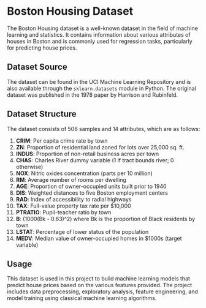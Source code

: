 # Boston Housing Dataset

The Boston Housing dataset is a well-known dataset in the field of machine learning and statistics. It contains information about various attributes of houses in Boston and is commonly used for regression tasks, particularly for predicting house prices.

## Dataset Source

The dataset can be found in the UCI Machine Learning Repository and is also available through the `sklearn.datasets` module in Python. The original dataset was published in the 1978 paper by Harrison and Rubinfeld.

## Dataset Structure

The dataset consists of 506 samples and 14 attributes, which are as follows:

1. **CRIM**: Per capita crime rate by town
2. **ZN**: Proportion of residential land zoned for lots over 25,000 sq. ft.
3. **INDUS**: Proportion of non-retail business acres per town
4. **CHAS**: Charles River dummy variable (1 if tract bounds river; 0 otherwise)
5. **NOX**: Nitric oxides concentration (parts per 10 million)
6. **RM**: Average number of rooms per dwelling
7. **AGE**: Proportion of owner-occupied units built prior to 1940
8. **DIS**: Weighted distances to five Boston employment centers
9. **RAD**: Index of accessibility to radial highways
10. **TAX**: Full-value property tax rate per $10,000
11. **PTRATIO**: Pupil-teacher ratio by town
12. **B**: \(1000(Bk - 0.63)^2\) where Bk is the proportion of Black residents by town
13. **LSTAT**: Percentage of lower status of the population
14. **MEDV**: Median value of owner-occupied homes in $1000s (target variable)

## Usage

This dataset is used in this project to build machine learning models that predict house prices based on the various features provided. The project includes data preprocessing, exploratory analysis, feature engineering, and model training using classical machine learning algorithms.